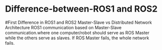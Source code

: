 # Difference-between-ROS1 and ROS2




#First Difference in ROS1 and ROS2
Master-Slave vs Distributed Network Architecture
ROS1 communication based on Master-Slave communication.where one computer/robot should serve as ROS Master while the others serve as slaves. If ROS Master fails, the whole network fails. 

